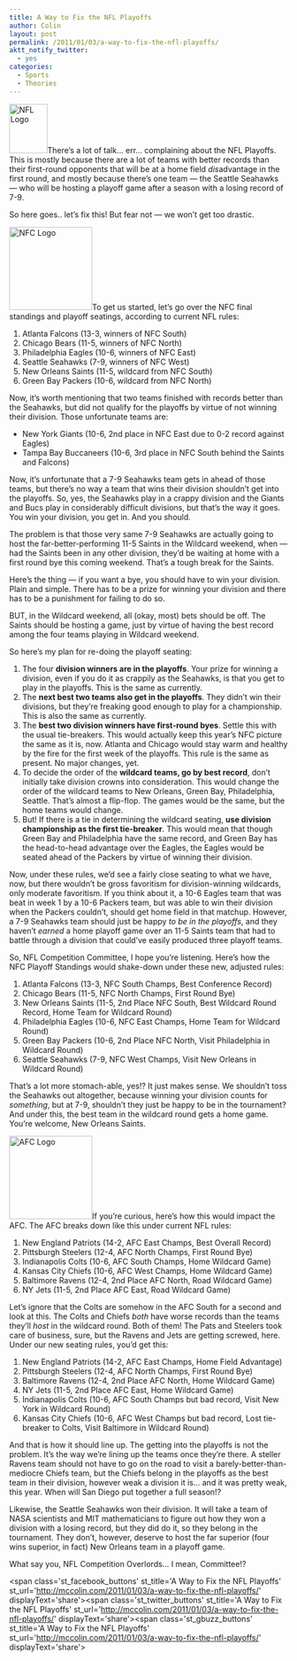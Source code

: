 ```yaml
---
title: A Way to Fix the NFL Playoffs
author: Colin
layout: post
permalink: /2011/01/03/a-way-to-fix-the-nfl-playoffs/
aktt_notify_twitter:
  - yes
categories:
  - Sports
  - Theories
---
```

[<img class="alignleft size-full wp-image-353" title="NFL Logo" src="http://mccolin.com/site/wp-content/uploads/2011/01/nfl-logo-footer-2010.png" alt="NFL Logo" width="69" height="89" />][1]There&#8217;s a lot of talk&#8230; err&#8230; complaining about the NFL Playoffs. This is mostly because there are a lot of teams with better records than their first-round opponents that will be at a home field *dis*advantage in the first round, and mostly because there&#8217;s one team &#8212; the Seattle Seahawks &#8212; who will be hosting a playoff game after a season with a losing record of 7-9.

So here goes.. let&#8217;s fix this! But fear not &#8212; we won&#8217;t get too drastic.

[<img class="alignright size-medium wp-image-356" title="NFC Logo" src="http://mccolin.com/site/wp-content/uploads/2011/01/nfc-300x266.gif" alt="NFC Logo" width="150" />][2]To get us started, let&#8217;s go over the NFC final standings and playoff seatings, according to current NFL rules:

1.  Atlanta Falcons (13-3, winners of NFC South)
2.  Chicago Bears (11-5, winners of NFC North)
3.  Philadelphia Eagles (10-6, winners of NFC East)
4.  Seattle Seahawks (7-9, winners of NFC West)
5.  New Orleans Saints (11-5, wildcard from NFC South)
6.  Green Bay Packers (10-6, wildcard from NFC North)

Now, it&#8217;s worth mentioning that two teams finished with records better than the Seahawks, but did not qualify for the playoffs by virtue of not winning their division. Those unfortunate teams are:

*   New York Giants (10-6, 2nd place in NFC East due to 0-2 record against Eagles)
*   Tampa Bay Buccaneers (10-6, 3rd place in NFC South behind the Saints and Falcons)

Now, it&#8217;s unfortunate that a 7-9 Seahawks team gets in ahead of those teams, but there&#8217;s no way a team that wins their division shouldn&#8217;t get into the playoffs. So, yes, the Seahawks play in a crappy division and the Giants and Bucs play in considerably difficult divisions, but that&#8217;s the way it goes. You win your division, you get in. And you should.

The problem is that those very same 7-9 Seahawks are actually going to host the far-better-performing 11-5 Saints in the Wildcard weekend, when &#8212; had the Saints been in any other division, they&#8217;d be waiting at home with a first round bye this coming weekend. That&#8217;s a tough break for the Saints.

Here&#8217;s the thing &#8212; if you want a bye, you should have to win your division. Plain and simple. There has to be a prize for winning your division and there has to be a punishment for failing to do so.

BUT, in the Wildcard weekend, all (okay, most) bets should be off. The Saints should be hosting a game, just by virtue of having the best record among the four teams playing in Wildcard weekend.

So here&#8217;s my plan for re-doing the playoff seating:

1.  The four **division winners are in the playoffs**. Your prize for winning a division, even if you do it as crappily as the Seahawks, is that you get to play in the playoffs. This is the same as currently.
2.  The **next best two teams also get in the playoffs**. They didn&#8217;t win their divisions, but they&#8217;re freaking good enough to play for a championship. This is also the same as currently.
3.  The **best two division winners have first-round byes**. Settle this with the usual tie-breakers. This would actually keep this year&#8217;s NFC picture the same as it is, now. Atlanta and Chicago would stay warm and healthy by the fire for the first week of the playoffs. This rule is the same as present. No major changes, yet.
4.  To decide the order of the **wildcard teams, go by best record**, don&#8217;t initially take division crowns into consideration. This would change the order of the wildcard teams to New Orleans, Green Bay, Philadelphia, Seattle. That&#8217;s almost a flip-flop. The games would be the same, but the home teams would change.
5.  But! If there is a tie in determining the wildcard seating, **use division championship as the first tie-breaker**. This would mean that though Green Bay and Philadelphia have the same record, and Green Bay has the head-to-head advantage over the Eagles, the Eagles would be seated ahead of the Packers by virtue of winning their division.

Now, under these rules, we&#8217;d see a fairly close seating to what we have, now, but there wouldn&#8217;t be gross favoritism for division-winning wildcards, only moderate favoritism. If you think about it, a 10-6 Eagles team that was beat in week 1 by a 10-6 Packers team, but was able to win their division when the Packers couldn&#8217;t, should get home field in that matchup. However, a 7-9 Seahawks team should just be happy *to be in the playoffs*, and they haven&#8217;t *earned* a home playoff game over an 11-5 Saints team that had to battle through a division that could&#8217;ve easily produced three playoff teams.

So, NFL Competition Committee, I hope you&#8217;re listening. Here&#8217;s how the NFC Playoff Standings would shake-down under these new, adjusted rules:

1.  Atlanta Falcons (13-3, NFC South Champs, Best Conference Record)
2.  Chicago Bears (11-5, NFC North Champs, First Round Bye)
3.  New Orleans Saints (11-5, 2nd Place NFC South, Best Wildcard Round Record, Home Team for Wildcard Round)
4.  Philadelphia Eagles (10-6, NFC East Champs, Home Team for Wildcard Round)
5.  Green Bay Packers (10-6, 2nd Place NFC North, Visit Philadelphia in Wildcard Round)
6.  Seattle Seahawks (7-9, NFC West Champs, Visit New Orleans in Wildcard Round)

That&#8217;s a lot more stomach-able, yes!? It just makes sense. We shouldn&#8217;t toss the Seahawks out altogether, because winning your division counts for *something*, but at 7-9, shouldn&#8217;t they just be happy to be in the tournament? And under this, the best team in the wildcard round gets a home game. You&#8217;re welcome, New Orleans Saints.

[<img class="alignright size-full wp-image-357" title="AFC Logo" src="http://mccolin.com/site/wp-content/uploads/2011/01/afc-logo1.gif" alt="AFC Logo" width="150" />][3]If you&#8217;re curious, here&#8217;s how this would impact the AFC. The AFC breaks down like this under current NFL rules:

1.  New England Patriots (14-2, AFC East Champs, Best Overall Record)
2.  Pittsburgh Steelers (12-4, AFC North Champs, First Round Bye)
3.  Indianapolis Colts (10-6, AFC South Champs, Home Wildcard Game)
4.  Kansas City Chiefs (10-6, AFC West Champs, Home Wildcard Game)
5.  Baltimore Ravens (12-4, 2nd Place AFC North, Road Wildcard Game)
6.  NY Jets (11-5, 2nd Place AFC East, Road Wildcard Game)

Let&#8217;s ignore that the Colts are somehow in the AFC South for a second and look at this. The Colts and Chiefs *both* have worse records than the teams they&#8217;ll *host* in the wildcard round. Both of them! The Pats and Steelers took care of business, sure, but the Ravens and Jets are getting screwed, here. Under our new seating rules, you&#8217;d get this:

1.  New England Patriots (14-2, AFC East Champs, Home Field Advantage)
2.  Pittsburgh Steelers (12-4, AFC North Champs, First Round Bye)
3.  Baltimore Ravens (12-4, 2nd Place AFC North, Home Wildcard Game)
4.  NY Jets (11-5, 2nd Place AFC East, Home Wildcard Game)
5.  Indianapolis Colts (10-6, AFC South Champs but bad record, Visit New York in Wildcard Round)
6.  Kansas City Chiefs (10-6, AFC West Champs but bad record, Lost tie-breaker to Colts, Visit Baltimore in Wildcard Round)

And that is how it should line up. The getting into the playoffs is not the problem. It&#8217;s the way we&#8217;re lining up the teams once they&#8217;re there. A steller Ravens team should not have to go on the road to visit a barely-better-than-mediocre Chiefs team, but the Chiefs belong in the playoffs as the best team in their division, however weak a division it is&#8230; and it was pretty weak, this year. When will San Diego put together a full season!?

Likewise, the Seattle Seahawks won their division. It will take a team of NASA scientists and MIT mathematicians to figure out how they won a division with a losing record, but they did do it, so they belong in the tournament. They don&#8217;t, however, deserve to host the far superior (four wins superior, in fact) New Orleans team in a playoff game.

What say you, NFL Competition Overlords&#8230; I mean, Committee!?

<span class='st\_facebook\_buttons' st\_title='A Way to Fix the NFL Playoffs' st\_url='http://mccolin.com/2011/01/03/a-way-to-fix-the-nfl-playoffs/' displayText='share'></span><span class='st\_twitter\_buttons' st\_title='A Way to Fix the NFL Playoffs' st\_url='http://mccolin.com/2011/01/03/a-way-to-fix-the-nfl-playoffs/' displayText='share'></span><span class='st\_gbuzz\_buttons' st\_title='A Way to Fix the NFL Playoffs' st\_url='http://mccolin.com/2011/01/03/a-way-to-fix-the-nfl-playoffs/' displayText='share'></span>

 [1]: http://mccolin.com/site/wp-content/uploads/2011/01/nfl-logo-footer-2010.png
 [2]: http://mccolin.com/site/wp-content/uploads/2011/01/nfc.gif
 [3]: http://mccolin.com/site/wp-content/uploads/2011/01/afc-logo1.gif